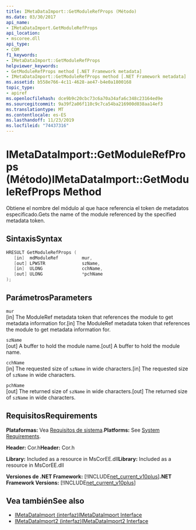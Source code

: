 ```yaml
---
title: IMetaDataImport::GetModuleRefProps (Método)
ms.date: 03/30/2017
api_name:
- IMetaDataImport.GetModuleRefProps
api_location:
- mscoree.dll
api_type:
- COM
f1_keywords:
- IMetaDataImport::GetModuleRefProps
helpviewer_keywords:
- GetModuleRefProps method [.NET Framework metadata]
- IMetaDataImport::GetModuleRefProps method [.NET Framework metadata]
ms.assetid: b558e766-4c11-4628-ae47-b4e0a1800168
topic_type:
- apiref
ms.openlocfilehash: dce9b9c20cbc73c6a70a34afa6c348c23164ed9e
ms.sourcegitcommit: 9a39f2a06f110c9c7ca54ba216900d038aa14ef3
ms.translationtype: MT
ms.contentlocale: es-ES
ms.lasthandoff: 11/23/2019
ms.locfileid: "74437316"
---
```

# <a name="imetadataimportgetmodulerefprops-method"></a><span data-ttu-id="1b0dd-102">IMetaDataImport::GetModuleRefProps (Método)</span><span class="sxs-lookup"><span data-stu-id="1b0dd-102">IMetaDataImport::GetModuleRefProps Method</span></span>
<span data-ttu-id="1b0dd-103">Obtiene el nombre del módulo al que hace referencia el token de metadatos especificado.</span><span class="sxs-lookup"><span data-stu-id="1b0dd-103">Gets the name of the module referenced by the specified metadata token.</span></span>  
  
## <a name="syntax"></a><span data-ttu-id="1b0dd-104">Sintaxis</span><span class="sxs-lookup"><span data-stu-id="1b0dd-104">Syntax</span></span>  
  
```cpp  
HRESULT GetModuleRefProps (  
   [in]  mdModuleRef         mur,  
   [out] LPWSTR              szName,   
   [in]  ULONG               cchName,   
   [out] ULONG               *pchName   
);  
```  
  
## <a name="parameters"></a><span data-ttu-id="1b0dd-105">Parámetros</span><span class="sxs-lookup"><span data-stu-id="1b0dd-105">Parameters</span></span>  
 `mur`  
 <span data-ttu-id="1b0dd-106">[in] The ModuleRef metadata token that references the module to get metadata information for.</span><span class="sxs-lookup"><span data-stu-id="1b0dd-106">[in] The ModuleRef metadata token that references the module to get metadata information for.</span></span>  
  
 `szName`  
 <span data-ttu-id="1b0dd-107">[out] A buffer to hold the module name.</span><span class="sxs-lookup"><span data-stu-id="1b0dd-107">[out] A buffer to hold the module name.</span></span>  
  
 `cchName`  
 <span data-ttu-id="1b0dd-108">[in] The requested size of `szName` in wide characters.</span><span class="sxs-lookup"><span data-stu-id="1b0dd-108">[in] The requested size of `szName` in wide characters.</span></span>  
  
 `pchName`  
 <span data-ttu-id="1b0dd-109">[out] The returned size of `szName` in wide characters.</span><span class="sxs-lookup"><span data-stu-id="1b0dd-109">[out] The returned size of `szName` in wide characters.</span></span>  
  
## <a name="requirements"></a><span data-ttu-id="1b0dd-110">Requisitos</span><span class="sxs-lookup"><span data-stu-id="1b0dd-110">Requirements</span></span>  
 <span data-ttu-id="1b0dd-111">**Plataformas:** Vea [Requisitos de sistema](../../../../docs/framework/get-started/system-requirements.md).</span><span class="sxs-lookup"><span data-stu-id="1b0dd-111">**Platforms:** See [System Requirements](../../../../docs/framework/get-started/system-requirements.md).</span></span>  
  
 <span data-ttu-id="1b0dd-112">**Header:** Cor.h</span><span class="sxs-lookup"><span data-stu-id="1b0dd-112">**Header:** Cor.h</span></span>  
  
 <span data-ttu-id="1b0dd-113">**Library:** Included as a resource in MsCorEE.dll</span><span class="sxs-lookup"><span data-stu-id="1b0dd-113">**Library:** Included as a resource in MsCorEE.dll</span></span>  
  
 <span data-ttu-id="1b0dd-114">**Versiones de .NET Framework:** [!INCLUDE[net_current_v10plus](../../../../includes/net-current-v10plus-md.md)]</span><span class="sxs-lookup"><span data-stu-id="1b0dd-114">**.NET Framework Versions:** [!INCLUDE[net_current_v10plus](../../../../includes/net-current-v10plus-md.md)]</span></span>  
  
## <a name="see-also"></a><span data-ttu-id="1b0dd-115">Vea también</span><span class="sxs-lookup"><span data-stu-id="1b0dd-115">See also</span></span>

- [<span data-ttu-id="1b0dd-116">IMetaDataImport (interfaz)</span><span class="sxs-lookup"><span data-stu-id="1b0dd-116">IMetaDataImport Interface</span></span>](../../../../docs/framework/unmanaged-api/metadata/imetadataimport-interface.md)
- [<span data-ttu-id="1b0dd-117">IMetaDataImport2 (interfaz)</span><span class="sxs-lookup"><span data-stu-id="1b0dd-117">IMetaDataImport2 Interface</span></span>](../../../../docs/framework/unmanaged-api/metadata/imetadataimport2-interface.md)
